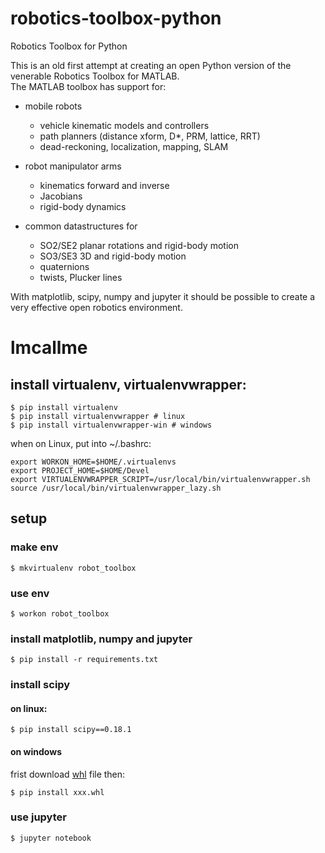 # robotics-toolbox-python
Robotics Toolbox for Python

This is an old first attempt at creating an open Python version of the venerable Robotics Toolbox for MATLAB.  
The MATLAB toolbox has support for:

* mobile robots
  - vehicle kinematic models and controllers
  - path planners (distance xform, D*, PRM, lattice, RRT)
  - dead-reckoning, localization, mapping, SLAM
  
* robot manipulator arms
  - kinematics forward and inverse
  - Jacobians
  - rigid-body dynamics
  
* common datastructures for
  - SO2/SE2 planar rotations and rigid-body motion
  - SO3/SE3 3D and rigid-body motion
  - quaternions
  - twists, Plucker lines
  
With matplotlib, scipy, numpy and jupyter it should be possible to create a very effective open robotics environment.

# lmcallme

## install virtualenv, virtualenvwrapper:

``` shell
$ pip install virtualenv
$ pip install virtualenvwrapper # linux
$ pip install virtualenvwrapper-win # windows

```

when on Linux, put into ~/.bashrc:

``` shell
export WORKON_HOME=$HOME/.virtualenvs
export PROJECT_HOME=$HOME/Devel
export VIRTUALENVWRAPPER_SCRIPT=/usr/local/bin/virtualenvwrapper.sh
source /usr/local/bin/virtualenvwrapper_lazy.sh
```

## setup

### make env

``` shell
$ mkvirtualenv robot_toolbox
```

### use env

``` shell
$ workon robot_toolbox
```

### install matplotlib, numpy and jupyter

``` shell
$ pip install -r requirements.txt
```

### install scipy

#### on linux:

``` shell
$ pip install scipy==0.18.1
```

#### on windows

frist download 
[whl](http://www.lfd.uci.edu/~gohlke/pythonlibs/#scipy) file
then:

``` shell
$ pip install xxx.whl
```

### use jupyter

``` shell
$ jupyter notebook
```